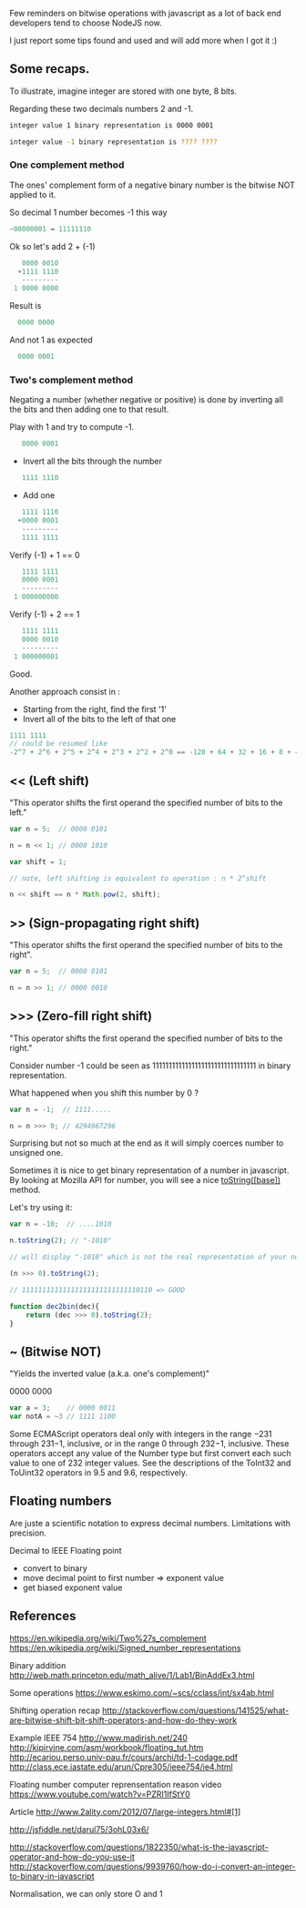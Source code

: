 Few reminders on bitwise operations with javascript as a lot of back end developers tend to choose NodeJS now.

I just report some tips found and used and will add more when I got it :)

## Some recaps.

To illustrate, imagine integer are stored with one byte, 8 bits.

Regarding these two decimals numbers 2 and -1.

```bash
integer value 1 binary representation is 0000 0001
```

```bash
integer value -1 binary representation is ???? ????
```

### One complement method

The ones' complement form of a negative binary number is the bitwise NOT applied to it.

So decimal 1 number becomes -1 this way

```javascript
~00000001 → 11111110
```

Ok so let's add 2 + (-1)

```javascript
   0000 0010
  +1111 1110
   ---------
 1 0000 0000
```

Result is

```javascript
  0000 0000
```

And not 1 as expected

```javascript
  0000 0001
```

### Two's complement method

Negating a number (whether negative or positive) is done by inverting all the bits and then adding one to that result.

Play with 1 and try to compute -1.

```javascript
   0000 0001
```

- Invert all the bits through the number

```javascript
   1111 1110
```

- Add one

```javascript
   1111 1110
  +0000 0001
   ---------
   1111 1111
```

Verify (-1) + 1 == 0

```javascript
   1111 1111
   0000 0001
   ---------
 1 000000000
```

Verify (-1) + 2 == 1

```javascript
   1111 1111
   0000 0010
   ---------
 1 000000001
```

Good.

Another approach consist in :

- Starting from the right, find the first '1'
- Invert all of the bits to the left of that one

```javascript
1111 1111
// could be resumed like 
-2^7 + 2^6 + 2^5 + 2^4 + 2^3 + 2^2 + 2^0 == -128 + 64 + 32 + 16 + 8 + 4 + 2 + 1
```

## << (Left shift)

"This operator shifts the first operand the specified number of bits to the left."

```javascript
var n = 5;  // 0000 0101

n = n << 1; // 0000 1010

var shift = 1;

// note, left shifting is equivalent to operation : n * 2^shift

n << shift == n * Math.pow(2, shift);
```

## >> (Sign-propagating right shift)

"This operator shifts the first operand the specified number of bits to the right".

```javascript
var n = 5;  // 0000 0101

n = n >> 1; // 0000 0010
```

## >>> (Zero-fill right shift)

"This operator shifts the first operand the specified number of bits to the right."

Consider number -1 could be seen as 11111111111111111111111111111111 in binary representation.

What happened when you shift this number by 0 ?

```javascript
var n = -1;  // 1111.....

n = n >>> 0; // 4294967296
```

Surprising but not so much at the end as it will simply coerces number to unsigned one.

Sometimes it is nice to get binary representation of a number in javascript. By looking at Mozilla API for number, you will see a nice [toString([base])](https://developer.mozilla.org/fr/docs/Web/JavaScript/Reference/Objets_globaux/Number/toString) method.

Let's try using it:

```javascript
var n = -10;  // ....1010

n.toString(2); // "-1010"

// will display "-1010" which is not the real representation of your number, let's see another method

(n >>> 0).toString(2);

// 11111111111111111111111111110110 => GOOD

function dec2bin(dec){
    return (dec >>> 0).toString(2);
}
```

## ~ (Bitwise NOT)

"Yields the inverted value (a.k.a. one's complement)"



0000 0000

```javascript
var a = 3;    // 0000 0011
var notA = ~3 // 1111 1100
```

Some ECMAScript operators deal only with integers in the range −231 through 231−1, inclusive, or in the range 0 through 232−1, inclusive. These operators accept any value of the Number type but first convert each such value to one of 232 integer values. See the descriptions of the ToInt32 and ToUint32 operators in 9.5 and 9.6, respectively.

## Floating numbers

Are juste a scientific notation to express decimal numbers. Limitations with precision.

Decimal to IEEE Floating point

- convert to binary
- move decimal point to first number => exponent value
- get biased exponent value 

## References

https://en.wikipedia.org/wiki/Two%27s_complement
https://en.wikipedia.org/wiki/Signed_number_representations

Binary addition
http://web.math.princeton.edu/math_alive/1/Lab1/BinAddEx3.html

Some operations
https://www.eskimo.com/~scs/cclass/int/sx4ab.html

Shifting operation recap
http://stackoverflow.com/questions/141525/what-are-bitwise-shift-bit-shift-operators-and-how-do-they-work

Example IEEE 754
http://www.madirish.net/240
http://kipirvine.com/asm/workbook/floating_tut.htm
http://ecariou.perso.univ-pau.fr/cours/archi/td-1-codage.pdf
http://class.ece.iastate.edu/arun/Cpre305/ieee754/ie4.html

Floating number computer reprensentation reason video
https://www.youtube.com/watch?v=PZRI1IfStY0


Article
http://www.2ality.com/2012/07/large-integers.html#[1]

http://jsfiddle.net/darul75/3ohL03x6/

http://stackoverflow.com/questions/1822350/what-is-the-javascript-operator-and-how-do-you-use-it
http://stackoverflow.com/questions/9939760/how-do-i-convert-an-integer-to-binary-in-javascript

Normalisation, we can only store O and 1

